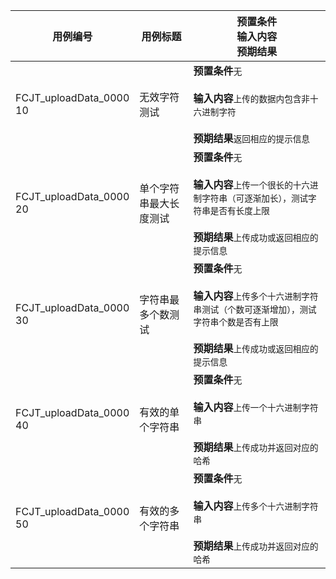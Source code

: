 |用例编号|用例标题|预置条件<br>输入内容<br>预期结果|
|----------------|----------------|----------------|
|FCJT_uploadData_0000<br>10|无效字符测试|**预置条件**`无`<br><br>**输入内容**`上传的数据内包含非十六进制字符`<br><br>**预期结果**`返回相应的提示信息`|
|FCJT_uploadData_0000<br>20|单个字符串最大长度测试|**预置条件**`无`<br><br>**输入内容**`上传一个很长的十六进制字符串（可逐渐加长），测试字符串是否有长度上限`<br><br>**预期结果**`上传成功或返回相应的提示信息`|
|FCJT_uploadData_0000<br>30|字符串最多个数测试|**预置条件**`无`<br><br>**输入内容**`上传多个十六进制字符串测试（个数可逐渐增加），测试字符串个数是否有上限`<br><br>**预期结果**`上传成功或返回相应的提示信息`|
|FCJT_uploadData_0000<br>40|有效的单个字符串|**预置条件**`无`<br><br>**输入内容**`上传一个十六进制字符串`<br><br>**预期结果**`上传成功并返回对应的哈希`|
|FCJT_uploadData_0000<br>50|有效的多个字符串|**预置条件**`无`<br><br>**输入内容**`上传多个十六进制字符串`<br><br>**预期结果**`上传成功并返回对应的哈希`|
